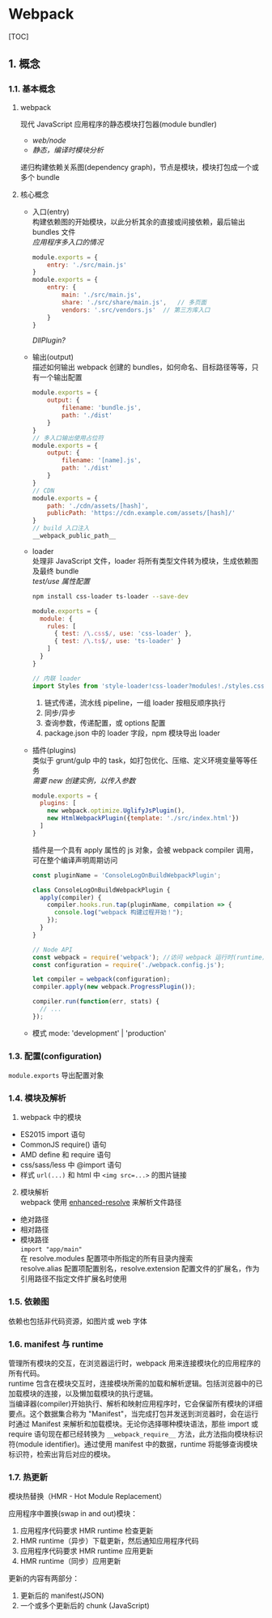 # Webpack

[TOC]

## 1. 概念

### 1.1. 基本概念

1. webpack  

    现代 JavaScript 应用程序的静态模块打包器(module bundler)
    * *web/node*
    * *静态，编译时模块分析*

    递归构建依赖关系图(dependency graph)，节点是模块，模块打包成一个或多个 bundle

2. 核心概念

    * 入口(entry)  
        构建依赖图的开始模块，以此分析其余的直接或间接依赖，最后输出 bundles 文件  
        *应用程序多入口的情况*

        ```javascript
        module.exports = {
            entry: './src/main.js'
        }
        module.exports = {
            entry: {
                main: './src/main.js',
                share: './src/share/main.js',   // 多页面
                vendors: '.src/vendors.js'  // 第三方库入口
            }
        }
        ```

        *DllPlugin?*

    * 输出(output)  
        描述如何输出 webpack 创建的 bundles，如何命名、目标路径等等，只有一个输出配置

        ```javascript
        module.exports = {
            output: {
                filename: 'bundle.js',
                path: './dist'
            }
        }
        // 多入口输出使用占位符
        module.exports = {
            output: {
                filename: '[name].js',
                path: './dist'
            }
        }
        // CDN
        module.exports = {
            path: './cdn/assets/[hash]',
            publicPath: 'https://cdn.example.com/assets/[hash]/'
        }
        // build 入口注入
        __webpack_public_path__
        ```

    * loader  
        处理非 JavaScript 文件，loader 将所有类型文件转为模块，生成依赖图及最终 bundle  
        *test/use 属性配置*

        ```bash
        npm install css-loader ts-loader --save-dev 
        ```
        ```javascript
        module.exports = {
          module: {
            rules: [
              { test: /\.css$/, use: 'css-loader' },
              { test: /\.ts$/, use: 'ts-loader' }
            ]
          }
        }
        
        // 内联 loader
        import Styles from 'style-loader!css-loader?modules!./styles.css'
        ```

        1. 链式传递，流水线 pipeline，一组 loader 按相反顺序执行
        2. 同步/异步
        3. 查询参数，传递配置，或 options 配置
        4. package.json 中的 loader 字段，npm 模块导出 loader

    * 插件(plugins)  
        类似于 grunt/gulp 中的 task，如打包优化、压缩、定义环境变量等等任务  
        *需要 new 创建实例，以传入参数*

        ```javascript
        module.exports = {
          plugins: [
            new webpack.optimize.UglifyJsPlugin(),
            new HtmlWebpackPlugin({template: './src/index.html'})
          ]
        }
        ```

        插件是一个具有 apply 属性的 js 对象，会被 webpack compiler 调用，可在整个编译声明周期访问

        ```javascript
        const pluginName = 'ConsoleLogOnBuildWebpackPlugin';

        class ConsoleLogOnBuildWebpackPlugin {
          apply(compiler) {
            compiler.hooks.run.tap(pluginName, compilation => {
              console.log("webpack 构建过程开始！");
            });
          }
        }

        // Node API
        const webpack = require('webpack'); //访问 webpack 运行时(runtime)
        const configuration = require('./webpack.config.js');

        let compiler = webpack(configuration);
        compiler.apply(new webpack.ProgressPlugin());

        compiler.run(function(err, stats) {
          // ...
        });
        ```

    * 模式
        mode: 'development' | 'production'


### 1.3. 配置(configuration)

`module.exports` 导出配置对象

### 1.4. 模块及解析

1. webpack 中的模块  

  * ES2015 import 语句
  * CommonJS require() 语句
  * AMD define 和 require 语句
  * css/sass/less 中 @import 语句
  * 样式 `url(...)` 和 html 中 `<img src=...>` 的图片链接

2. 模块解析  
  webpack 使用 [enhanced-resolve](https://github.com/webpack/enhanced-resolve) 来解析文件路径  
  * 绝对路径
  * 相对路径
  * 模块路径  
    `import "app/main"`  
    在 resolve.modules 配置项中所指定的所有目录内搜索  
    resolve.alias 配置项配置别名，resolve.extension 配置文件的扩展名，作为引用路径不指定文件扩展名时使用

### 1.5. 依赖图
依赖也包括非代码资源，如图片或 web 字体

### 1.6. manifest 与 runtime
管理所有模块的交互，在浏览器运行时，webpack 用来连接模块化的应用程序的所有代码。  
runtime 包含在模块交互时，连接模块所需的加载和解析逻辑。包括浏览器中的已加载模块的连接，以及懒加载模块的执行逻辑。  
当编译器(compiler)开始执行、解析和映射应用程序时，它会保留所有模块的详细要点。这个数据集合称为 "Manifest"，当完成打包并发送到浏览器时，会在运行时通过 Manifest 来解析和加载模块。无论你选择哪种模块语法，那些 import 或 require 语句现在都已经转换为 `__webpack_require__` 方法，此方法指向模块标识符(module identifier)。通过使用 manifest 中的数据，runtime 将能够查询模块标识符，检索出背后对应的模块。

### 1.7. 热更新

模块热替换（HMR - Hot Module Replacement）

应用程序中置换(swap in and out)模块：  
  1. 应用程序代码要求 HMR runtime 检查更新
  2. HMR runtime（异步）下载更新，然后通知应用程序代码
  3. 应用程序代码要求 HMR runtime 应用更新
  4. HMR runtime（同步）应用更新

更新的内容有两部分：
  1. 更新后的 manifest(JSON)
  2. 一个或多个更新后的 chunk (JavaScript)
